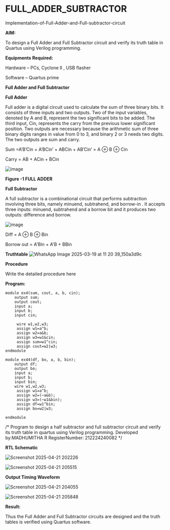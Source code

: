 # FULL_ADDER_SUBTRACTOR

Implementation-of-Full-Adder-and-Full-subtractor-circuit

**AIM:**

To design a Full Adder and Full Subtractor circuit and verify its truth table in Quartus using Verilog programming.

**Equipments Required:**

Hardware – PCs, Cyclone II , USB flasher

Software – Quartus prime

**Full Adder and Full Subtractor**

**Full Adder**

Full adder is a digital circuit used to calculate the sum of three binary bits. It consists of three inputs and two outputs. Two of the input variables, denoted by A and B, represent the two significant bits to be added. The third input, Cin, represents the carry from the previous lower significant position. Two outputs are necessary because the arithmetic sum of three binary digits ranges in value from 0 to 3, and binary 2 or 3 needs two digits. The two outputs are sum and carry.

Sum =A’B’Cin + A’BCin’ + ABCin + AB’Cin’ = A ⊕ B ⊕ Cin 

Carry = AB + ACin + BCin

![image](https://github.com/naavaneetha/FULL_ADDER_SUBTRACTOR/assets/154305477/0f30ba51-5ffb-4198-845f-18e054f675e7)

**Figure -1 FULL ADDER**

**Full Subtractor**

A full subtractor is a combinational circuit that performs subtraction involving three bits, namely minuend, subtrahend, and borrow-in . It accepts three inputs: minuend, subtrahend and a borrow bit and it produces two outputs: difference and borrow.

![image](https://github.com/naavaneetha/FULL_ADDER_SUBTRACTOR/assets/154305477/02b24f51-ab51-4304-9ad6-7b81ffc1ead5)

Diff = A ⊕ B ⊕ Bin 

Borrow out = A'Bin + A'B + BBin

**Truthtable**
![WhatsApp Image 2025-03-19 at 11 20 39_150a3d9c](https://github.com/user-attachments/assets/090eb3a5-8cfe-47ff-93c2-bc1db8e0800e)

**Procedure**

Write the detailed procedure here

**Program:**
~~~
module ex4(sum, cout, a, b, cin);
    output sum;
    output cout;
    input a;
    input b;
    input cin;

	 wire w1,w2,w3;
	 assign w1=a^b;
	 assign w2=a&b;
	 assign w3=w1&cin;
	 assign sum=w1^cin;
	 assign cout=w2|w3;
endmodule

module ex44(df, bo, a, b, bin);
    output df;
    output bo;
    input a;
    input b;
    input bin;
	wire w1,w2,w3;
	 assign w1=a^b;
	 assign w2=(~a&b);
	 assign w3=(~w1&bin);
	 assign df=w1^bin;
	 assign bo=w2|w3;

endmodule
~~~
/* Program to design a half subtractor and full subtractor circuit and verify its truth table in quartus using Verilog programming. Developed by:MADHUMITHA R RegisterNumber: 212224240082
*/

**RTL Schematic**

![Screenshot 2025-04-21 202226](https://github.com/user-attachments/assets/9d085187-9b9d-4769-9f30-26551a98024b)

![Screenshot 2025-04-21 205515](https://github.com/user-attachments/assets/948c3e11-4870-46a6-b921-3e6776370d2b)


**Output Timing Waveform**

![Screenshot 2025-04-21 204055](https://github.com/user-attachments/assets/c27a3047-7ca1-42ca-b48a-11d67b584abd)

![Screenshot 2025-04-21 205848](https://github.com/user-attachments/assets/8f77d0a2-8e12-4b94-8f81-66322b53e1de)


**Result:**

Thus the Full Adder and Full Subtractor circuits are designed and the truth tables is verified using Quartus software.



